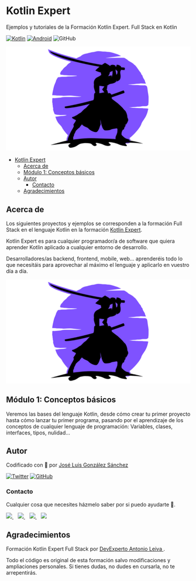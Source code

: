 # Kotlin Expert

Ejemplos y tutoriales de la Formación Kotlin Expert. Full Stack en Kotlin

[![Kotlin](https://img.shields.io/badge/Code-Kotlin-blueviolet)](https://kotlinlang.org/)
[![Android](https://img.shields.io/badge/Code-Android-green)](https://developer.android.com/jetpack)
![GitHub](https://img.shields.io/github/last-commit/joseluisgs/Kotlin-Expert)

![imagen](./images/logo-grande-png.png)

- [Kotlin Expert](#kotlin-expert)
  - [Acerca de](#acerca-de)
  - [Módulo 1: Conceptos básicos](#módulo-1-conceptos-básicos)
  - [Autor](#autor)
    - [Contacto](#contacto)
  - [Agradecimientos](#agradecimientos)

## Acerca de
Los siguientes proyectos y ejemplos se corresponden a la formación Full Stack en el lenguaje Kotlin en la formación [Kotlin Expert](https://kotlinexpert.com/).

Kotlin Expert es para cualquier programador/a de software que quiera aprender Kotlin aplicado a cualquier entorno de desarrollo.

Desarrolladores/as backend, frontend, mobile, web… aprenderéis todo lo que necesitáis para aprovechar al máximo el lenguaje y aplicarlo en vuestro día a día.

![imagen](./images/logo-grande-png.png)

## Módulo 1: Conceptos básicos
Veremos las bases del lenguaje Kotlin, desde cómo crear tu primer proyecto hasta cómo lanzar tu primer programa, pasando por el aprendizaje de los conceptos de cualquier lenguaje de programación: Variables, clases, interfaces, tipos, nulidad…


## Autor

Codificado con :sparkling_heart: por [José Luis González Sánchez](https://twitter.com/joseluisgonsan)

[![Twitter](https://img.shields.io/twitter/follow/joseluisgonsan?style=social)](https://twitter.com/joseluisgonsan)
[![GitHub](https://img.shields.io/github/followers/joseluisgs?style=social)](https://github.com/joseluisgs)

### Contacto

<p>
  Cualquier cosa que necesites házmelo saber por si puedo ayudarte 💬.
</p>
<p>
    <a href="https://twitter.com/joseluisgonsan" target="_blank">
        <img src="https://i.imgur.com/U4Uiaef.png" 
    height="30">
    </a> &nbsp;&nbsp;
    <a href="https://github.com/joseluisgs" target="_blank">
        <img src="https://distreau.com/github.svg" 
    height="30">
    </a> &nbsp;&nbsp;
    <a href="https://www.linkedin.com/in/joseluisgonsan" target="_blank">
        <img src="https://upload.wikimedia.org/wikipedia/commons/thumb/c/ca/LinkedIn_logo_initials.png/768px-LinkedIn_logo_initials.png" 
    height="30">
    </a>  &nbsp;&nbsp;
    <a href="https://joseluisgs.github.io/" target="_blank">
        <img src="https://joseluisgs.github.io/favicon.png" 
    height="30">
    </a>
</p>

## Agradecimientos
Formación Kotlin Expert Full Stack por [DevExperto Antonio Leiva ](https://devexperto.com/).

Todo el código es original de esta formación salvo modificaciones y ampliaciones personales.
Si tienes dudas, no dudes en cursarla, no te arrepentirás.